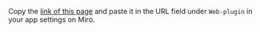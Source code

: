<script src="https://miro.com/app/static/sdk.1.1.js"></script>
<script src="src/main.js"></script>
<script src="src/init.js"></script>

Copy the [link of this page](https://max-poprawe.github.io/codebeamer-miro/) and paste it in the URL field under `Web-plugin` in your app settings on Miro.
